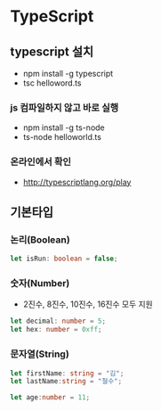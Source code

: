 # TypeScript

## typescript 설치

- npm install -g typescript
- tsc helloword.ts

### js 컴파일하지 않고 바로 실행

- npm install -g ts-node
- ts-node helloworld.ts


### 온라인에서 확인

- http://typescriptlang.org/play

## 기본타입

### 논리(Boolean)

``` typescript
let isRun: boolean = false;
```

### 숫자(Number)

- 2진수, 8진수, 10진수, 16진수 모두 지원

``` typescript
let decimal: number = 5;
let hex: number = 0xff;
```

### 문자열(String)

``` typescript
let firstName: string = "김";
let lastName:string = "철수";

let age:number = 11;
```


